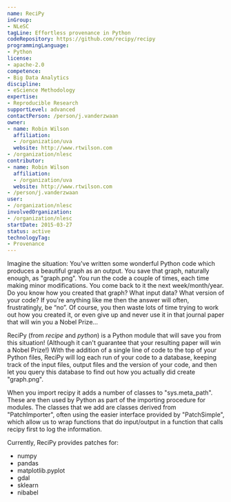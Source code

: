 ```yaml
---
name: ReciPy
inGroup:
- NLeSC
tagLine: Effortless provenance in Python
codeRepository: https://github.com/recipy/recipy
programmingLanguage:
- Python
license:
- apache-2.0
competence:
- Big Data Analytics
discipline:
- eScience Methodology
expertise:
- Reproducible Research
supportLevel: advanced
contactPerson: /person/j.vanderzwaan
owner:
- name: Robin Wilson
  affiliation:
  - /organization/uva
  website: http://www.rtwilson.com
- /organization/nlesc
contributor:
- name: Robin Wilson
  affiliation:
  - /organization/uva
  website: http://www.rtwilson.com
- /person/j.vanderzwaan
user:
- /organization/nlesc
involvedOrganization:
- /organization/nlesc
startDate: 2015-03-27
status: active
technologyTag:
- Provenance
---
```

Imagine the situation: You've written some wonderful Python code which produces a beautiful graph as an output. You save that graph, naturally enough, as "graph.png". You run the code a couple of times, each time making minor modifications. You come back to it the next week/month/year. Do you know how you created that graph? What input data? What version of your code? If you're anything like me then the answer will often, frustratingly, be “no”. Of course, you then waste lots of time trying to work out how you created it, or even give up and never use it in that journal paper that will win you a Nobel Prize…

ReciPy (from *recipe* and *python*) is a Python module that will save you from this situation! (Although it can't guarantee that your resulting paper will win a Nobel Prize!) With the addition of a single line of code to the top of your Python files, ReciPy will log each run of your code to a database, keeping track of the input files, output files and the version of your code, and then let you query this database to find out how you actually did create "graph.png".

When you import recipy it adds a number of classes to "sys.meta_path". These are then used by Python as part of the importing procedure for modules. The classes that we add are classes derived from "PatchImporter", often using the easier interface provided by "PatchSimple", which allow us to wrap functions that do input/output in a function that calls recipy first to log the information.

Currently, ReciPy provides patches for:

* numpy
* pandas
* matplotlib.pyplot
* gdal
* sklearn
* nibabel
